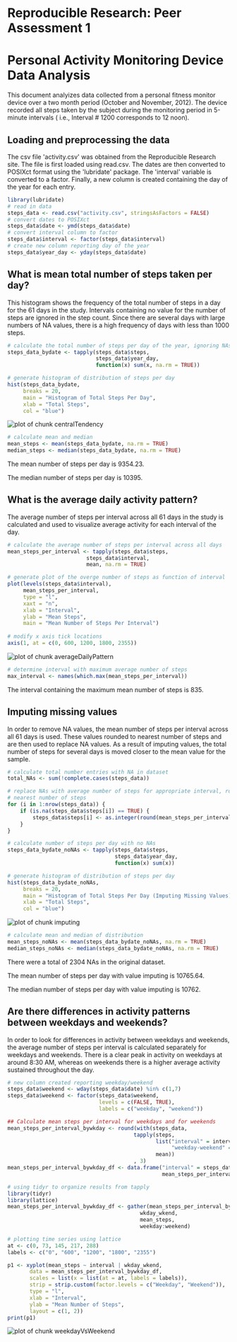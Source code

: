 # Reproducible Research: Peer Assessment 1
# Personal Activity Monitoring Device Data Analysis

This document analyizes data collected from a personal fitness monitor device
over a two month period (October and November, 2012).  The device recorded all 
steps taken by the subject during the monitoring period in 5-minute intervals (
i.e., Interval # 1200 corresponds to 12 noon).

## Loading and preprocessing the data
The csv file 'activity.csv' was obtained from the Reproducible Research site.
The file is first loaded using read.csv.  The dates are then converted to POSIXct
format using the 'lubridate' package. The 'interval' variable is converted to a 
factor. Finally, a new column is created containing the day of the year for each
entry.


```r
library(lubridate)
# read in data
steps_data <- read.csv("activity.csv", stringsAsFactors = FALSE)
# convert dates to POSIXct
steps_data$date <- ymd(steps_data$date)
# convert interval column to factor
steps_data$interval <- factor(steps_data$interval)
# create new column reporting day of the year
steps_data$year_day <- yday(steps_data$date)
```

## What is mean total number of steps taken per day?

This histogram shows the frequency of the total number of steps in a day for the 
61 days in the study. Intervals containing no value for the number of steps are 
ignored in the step count.  Since there are several days with large numbers of NA
values, there is a high frequency of days with less than 1000 steps.


```r
# calculate the total number of steps per day of the year, ignoring NAs
steps_data_bydate <- tapply(steps_data$steps, 
                            steps_data$year_day, 
                            function(x) sum(x, na.rm = TRUE))

# generate histogram of distribution of steps per day
hist(steps_data_bydate, 
     breaks = 20, 
     main = "Histogram of Total Steps Per Day", 
     xlab = "Total Steps",
     col = "blue")
```

![plot of chunk centralTendency](./PA1_template_files/figure-html/centralTendency.png) 

```r
# calculate mean and median
mean_steps <- mean(steps_data_bydate, na.rm = TRUE)
median_steps <- median(steps_data_bydate, na.rm = TRUE)
```

The mean number of steps per day is 9354.23.

The median number of steps per day is 10395.

## What is the average daily activity pattern?

The average number of steps per interval across all 61 days in the study is 
calculated and used to visualize average activity for each interval of the day.


```r
# calculate the average number of steps per interval across all days
mean_steps_per_interval <- tapply(steps_data$steps, 
                         steps_data$interval, 
                         mean, na.rm = TRUE)

# generate plot of the overge number of steps as function of interval
plot(levels(steps_data$interval), 
     mean_steps_per_interval, 
     type = "l", 
     xaxt = "n",
     xlab = "Interval",
     ylab = "Mean Steps",
     main = "Mean Number of Steps Per Interval")
     
# modify x axis tick locations
axis(1, at = c(0, 600, 1200, 1800, 2355))
```

![plot of chunk averageDailyPattern](./PA1_template_files/figure-html/averageDailyPattern.png) 

```r
# determine interval with maximum average number of steps
max_interval <- names(which.max(mean_steps_per_interval))
```

The interval containing the maximum mean number of steps is 835.

## Imputing missing values

In order to remove NA values, the mean number of steps per interval across all 61
days is used.  These values rounded to nearest number of steps and are then used 
to replace NA values.  As a result of imputing values, the total number of steps 
for several days is moved closer to the mean value for the sample. 


```r
# calculate total number entries with NA in dataset
total_NAs <- sum(!complete.cases(steps_data))

# replace NAs with average number of steps for appropriate interval, rounding to 
# nearest number of steps
for (i in 1:nrow(steps_data)) {
    if (is.na(steps_data$steps[i]) == TRUE) {
        steps_data$steps[i] <- as.integer(round(mean_steps_per_interval[steps_data$interval[i]]))
    }
}

# calculate number of steps per day with no NAs
steps_data_bydate_noNAs <- tapply(steps_data$steps, 
                                  steps_data$year_day, 
                                  function(x) sum(x))

# generate histogram of distribution of steps per day
hist(steps_data_bydate_noNAs, 
     breaks = 20, 
     main = "Histogram of Total Steps Per Day (Imputing Missing Values)", 
     xlab = "Total Steps",
     col = "blue")
```

![plot of chunk imputing](./PA1_template_files/figure-html/imputing.png) 

```r
# calculate mean and median of distribution
mean_steps_noNAs <- mean(steps_data_bydate_noNAs, na.rm = TRUE)
median_steps_noNAs <- median(steps_data_bydate_noNAs, na.rm = TRUE)
```

There were a total of 2304 NAs in the original dataset.

The mean number of steps per day with value imputing is 10765.64.

The median number of steps per day with value imputing is 10762.

## Are there differences in activity patterns between weekdays and weekends?

In order to look for differences in activity between weekdays and weekends, the 
average number of steps per interval is calculated separately for weekdays and 
weekends.  There is a clear peak in activity on weekdays at around 8:30 AM, whereas
on weekends there is a higher average activity sustained throughout the day.


```r
# new column created reporting weekday/weekend
steps_data$weekend <- wday(steps_data$date) %in% c(1,7)
steps_data$weekend <- factor(steps_data$weekend, 
                             levels = c(FALSE, TRUE), 
                             labels = c("weekday", "weekend"))

## Calculate mean steps per interval for weekdays and for weekends
mean_steps_per_interval_bywkday <- round(with(steps_data, 
                                        tapply(steps, 
                                               list("interval" = interval, 
                                                    "weekday-weekend" = weekend), 
                                               mean))
                                        , 3)
mean_steps_per_interval_bywkday_df <- data.frame("interval" = steps_data$interval[1:288],
                                                 mean_steps_per_interval_bywkday)

# using tidyr to organize results from tapply
library(tidyr)
library(lattice)
mean_steps_per_interval_bywkday_df <- gather(mean_steps_per_interval_bywkday_df, 
                                          wkday_wkend, 
                                          mean_steps, 
                                          weekday:weekend)

# plotting time series using lattice
at <- c(0, 73, 145, 217, 288)
labels <- c("0", "600", "1200", "1800", "2355")

p1 <- xyplot(mean_steps ~ interval | wkday_wkend, 
       data = mean_steps_per_interval_bywkday_df, 
       scales = list(x = list(at = at, labels = labels)),
       strip = strip.custom(factor.levels = c("Weekday", "Weekend")),
       type = "l", 
       xlab = "Interval",
       ylab = "Mean Number of Steps",
       layout = c(1, 2))
print(p1)
```

![plot of chunk weekdayVsWeekend](./PA1_template_files/figure-html/weekdayVsWeekend.png) 
